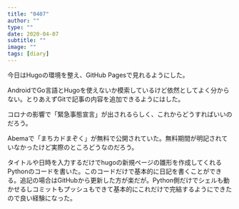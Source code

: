 ```yaml
---
title: "0407"
author: ""
type: ""
date: 2020-04-07
subtitle: ""
image: ""
tags: [diary]
---
```

今日はHugoの環境を整え、GitHub Pagesで見れるようにした。

AndroidでGo言語とHugoを使えないか模索しているけど依然としてよく分からない。とりあえずGitで記事の内容を追加できるようにはした。

コロナの影響で「緊急事態宣言」が出されるらしく、これからどうすればいいのだろう。

Abemaで「まちカドまぞく」が無料で公開されていた。無料期間が明記されていなかったけど実際のところどうなのだろう。

タイトルや日時を入力するだけでhugoの新規ページの雛形を作成してくれるPythonのコードを書いた。このコードだけで基本的に日記を書くことができる。追記の場合はGitHubから更新した方が楽だが。Python側だけでシェルも動かせるしコミットもプッシュもできて基本的にこれだけで完結するようにできたので良い経験になった。

